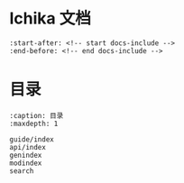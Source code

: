 # Ichika 文档

```{include} ../README.md
:start-after: <!-- start docs-include -->
:end-before: <!-- end docs-include -->
```

# 目录

```{toctree}
:caption: 目录
:maxdepth: 1

guide/index
api/index
genindex
modindex
search
```
